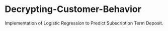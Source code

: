 # Decrypting-Customer-Behavior
Implementation of Logistic Regression to Predict Subscription Term Deposit.
